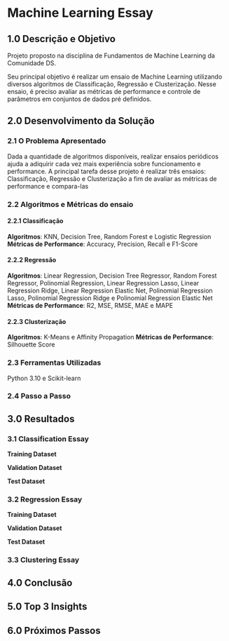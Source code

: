 # Machine Learning Essay
## 1.0 Descrição e Objetivo
Projeto proposto na disciplina de Fundamentos de Machine Learning da Comunidade DS.

Seu principal objetivo é realizar um ensaio de Machine Learning utilizando diversos algoritmos de Classificação, Regressão e Clusterização. 
Nesse ensaio, é preciso avaliar as métricas de performance e controle de parâmetros em conjuntos de dados pré definidos.


## 2.0 Desenvolvimento da Solução
### 2.1 O Problema Apresentado
Dada a quantidade de algoritmos disponíveis, realizar ensaios periódicos ajuda a adiquirir cada vez mais experiência sobre funcionamento e performance.
A principal tarefa desse projeto é realizar três ensaios: Classificação, Regressão e Clusterização a fim de avaliar as métricas de performance e compara-las

### 2.2 Algoritmos e Métricas do ensaio
#### 2.2.1 Classificação
**Algoritmos**: KNN, Decision Tree, Random Forest e Logistic Regression
**Métricas de Performance**: Accuracy, Precision, Recall e F1-Score

#### 2.2.2 Regressão
**Algoritmos**: Linear Regression, Decision Tree Regressor, Random Forest Regressor, Polinomial
Regression, Linear Regression Lasso, Linear Regression Ridge, Linear Regression Elastic Net,
Polinomial Regression Lasso, Polinomial Regression Ridge e Polinomial Regression Elastic Net
**Métricas de Performance**: R2, MSE, RMSE, MAE e MAPE

#### 2.2.3 Clusterização
**Algoritmos**: K-Means e Affinity Propagation
**Métricas de Performance**: Silhouette Score

### 2.3 Ferramentas Utilizadas
Python 3.10 e Scikit-learn

### 2.4 Passo a Passo


## 3.0 Resultados
### 3.1 Classification Essay
**Training Dataset**

**Validation Dataset**

**Test Dataset**

### 3.2 Regression Essay
**Training Dataset**

**Validation Dataset**

**Test Dataset**

### 3.3 Clustering Essay


## 4.0 Conclusão


## 5.0 Top 3 Insights


## 6.0 Próximos Passos